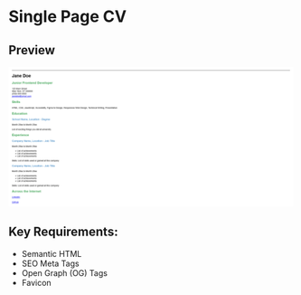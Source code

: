 # Single Page CV

## Preview
![](./single-page-cv.png)

## Key Requirements:
+ Semantic HTML
+ SEO Meta Tags
+ Open Graph (OG) Tags
+ Favicon
